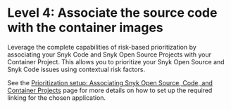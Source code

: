 # Level 4: Associate the source code with the container images

Leverage the complete capabilities of risk-based prioritization by associating your Snyk Code and Snyk Open Source Projects with your Container Project. This allows you to prioritize your Snyk Open Source and Snyk Code issues using contextual risk factors.

See the [Prioritization setup: Associating Snyk Open Source, Code, and Container Projects](../risk-based-prioritization-for-snyk-apprisk/prioritization-setup/prioritization-setup-associating-snyk-open-source-code-and-container-projects.md) page for more details on how to set up the required linking for the chosen application.

